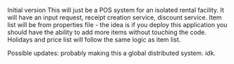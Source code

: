 Initial version
This will just be a POS system for an isolated rental facility.
It will have an input request, receipt creation service, discount
service.
Item list will be from properties file - the idea is if you 
deploy this application you should have the ability to add more 
items without touching the code.
Holidays and price list will follow the same logic as item list.

Possible updates:
probably making this a global distributed system. idk.
